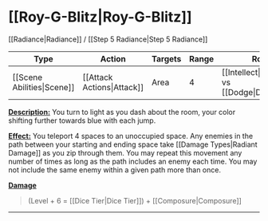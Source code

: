 # [[Roy-G-Blitz|Roy-G-Blitz]]
[[Radiance|Radiance]] / [[Step 5 Radiance|Step 5 Radiance]]

| Type                       | Action                     | Targets | Range | Roll                                         |
| -------------------------- | -------------------------- | ------- | ----- | -------------------------------------------- |
| [[Scene Abilities\|Scene]] | [[Attack Actions\|Attack]] | Area    | 4     | [[Intellect\|Intellect]] vs [[Dodge\|Dodge]] |

<u>**Description:**</u> You turn to light as you dash about the room, your color shifting further towards blue with each jump.

<u>**Effect:**</u> You teleport 4 spaces to an unoccupied space. Any enemies in the path between your starting and ending space take [[Damage Types|Radiant Damage]] as you zip through them. You may repeat this movement any number of times as long as the path includes an enemy each time. You may not include the same enemy within a given path more than once.


<u>**Damage**</u>
>(Level + 6  = [[Dice Tier|Dice Tier]]) + [[Composure|Composure]]

---